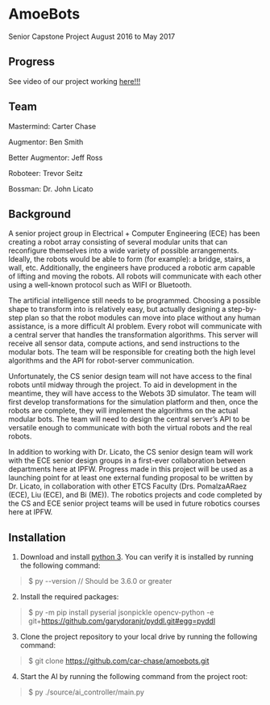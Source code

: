 # AmoeBots
Senior Capstone Project August 2016 to May 2017

## Progress
See video of our project working [here!!!](https://www.youtube.com/playlist?list=PLYU0dKA2AWq_PUPOFTnlwQ91dv_QmZIN5)

## Team
Mastermind:        Carter Chase

Augmentor:         Ben Smith

Better Augmentor:  Jeff Ross

Roboteer:          Trevor Seitz 

Bossman:           Dr. John Licato

## Background
A senior project group in Electrical + Computer Engineering (ECE) has been creating a robot array consisting 
of several modular units that can reconfigure themselves into a wide variety of possible arrangements.  
Ideally, the robots would be able to form (for example): a bridge, stairs, a wall, etc.  Additionally, the 
engineers have produced a robotic arm capable of lifting and moving the robots.  All robots will communicate 
with each other using a well-known protocol such as WIFI or Bluetooth.

The artificial intelligence still needs to be programmed.  Choosing a possible shape to transform into is 
relatively easy, but actually designing a step-by-step plan so that the robot modules can move into place 
without any human assistance, is a more difficult AI problem.  Every robot will communicate with a central 
server that handles the transformation algorithms.  This server will receive all sensor data, compute 
actions, and send instructions to the modular bots.  The team will be responsible for creating both the high 
level algorithms and the API for robot-server communication.

Unfortunately, the CS senior design team will not have access to the final robots until midway through the 
project.  To aid in development in the meantime, they will have access to the Webots 3D simulator.  The 
team will first develop transformations for the simulation platform and then, once the robots are complete, 
they will implement the algorithms on the actual modular bots.  The team will need to design the central 
server’s API to be versatile enough to communicate with both the virtual robots and the real robots.

In addition to working with Dr. Licato, the CS senior design team will work with the ECE senior design 
groups in a first-ever collaboration between departments here at IPFW.  Progress made in this project will 
be used as a launching point for at least one external funding proposal to be written by Dr. Licato, in 
collaboration with other ETCS Faculty (Drs. PomalzaARaez (ECE), Liu (ECE), and Bi (ME)).  The robotics 
projects and code completed by the CS and ECE senior project teams will be used in future robotics courses 
here at IPFW.

## Installation
1. Download and install [python 3](https://www.python.org/downloads/). You can verify it is installed by running the following command:
 
 >$ py --version // Should be 3.6.0 or greater
2. Install the required packages:
 
 >$ py -m pip install pyserial jsonpickle opencv-python -e git+https://github.com/garydoranjr/pyddl.git#egg=pyddl
3. Clone the project repository to your local drive by running the following command:

 >$ git clone https://github.com/car-chase/amoebots.git
4. Start the AI by running the following command from the project root:

 >$ py ./source/ai_controller/main.py
